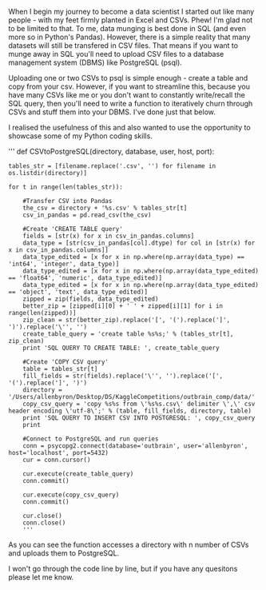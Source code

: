 
When I begin my journey to become a data scientist I started out like many people - with my feet firmly planted in Excel and CSVs. Phew! I'm glad not to be limited to that. To me, data munging is best done in SQL (and even more so in Python's Pandas). However, there is a simple reality that many datasets will still be transfered in CSV files. That means if you want to munge away in SQL you'll need to upload CSV files to a database management system (DBMS) like PostgreSQL (psql).

Uploading one or two CSVs to psql is simple enough - create a table and copy from your csv. However, if you want to streamline this, because you have many CSVs like me or you don't want to constantly write/recall the SQL query, then you'll need to write a function to iteratively churn through CSVs and stuff them into your DBMS. I've done just that below.

I realised the usefulness of this and also wanted to use the opportunity to showcase some of my Python coding skills. 

'''
def CSVtoPostgreSQL(directory, database, user, host, port):
    
    tables_str = [filename.replace('.csv', '') for filename in os.listdir(directory)]
    
    for t in range(len(tables_str)):

        #Transfer CSV into Pandas
        the_csv = directory + '%s.csv' % tables_str[t]
        csv_in_pandas = pd.read_csv(the_csv)

        #Create 'CREATE TABLE query'
        fields = [str(x) for x in csv_in_pandas.columns]
        data_type = [str(csv_in_pandas[col].dtype) for col in [str(x) for x in csv_in_pandas.columns]]
        data_type_edited = [x for x in np.where(np.array(data_type) == 'int64', 'integer', data_type)]
        data_type_edited = [x for x in np.where(np.array(data_type_edited) == 'float64', 'numeric', data_type_edited)]
        data_type_edited = [x for x in np.where(np.array(data_type_edited) == 'object', 'text', data_type_edited)]
        zipped = zip(fields, data_type_edited)
        better_zip = [zipped[i][0] + ' ' + zipped[i][1] for i in range(len(zipped))]
        zip_clean = str(better_zip).replace('[', '(').replace(']', ')').replace('\'', '')
        create_table_query = 'create table %s%s;' % (tables_str[t], zip_clean)
        print 'SQL QUERY TO CREATE TABLE: ', create_table_query

        #Create 'COPY CSV query'
        table = tables_str[t]
        fill_fields = str(fields).replace('\'', '').replace('[', '(').replace(']', ')')
        directory = '/Users/allenbyron/Desktop/DS/KaggleCompetitions/outbrain_comp/data/'
        copy_csv_query = 'copy %s%s from \'%s%s.csv\' delimiter \',\' csv header encoding \'utf-8\';' % (table, fill_fields, directory, table)
        print 'SQL QUERY TO INSERT CSV INTO POSTGRESQL: ', copy_csv_query
        print 
        
        #Connect to PostgreSQL and run queries 
        conn = psycopg2.connect(database='outbrain', user='allenbyron', host='localhost', port=5432)
        cur = conn.cursor()

        cur.execute(create_table_query)
        conn.commit()

        cur.execute(copy_csv_query)
        conn.commit()

        cur.close()
        conn.close()
        '''

As you can see the function accesses a directory with n number of CSVs and uploads them to PostgreSQL. 

I won't go through the code line by line, but if you have any quesitons please let me know.